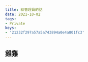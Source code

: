 ```yaml
---
title: 給管理員的話
date: 2021-10-02
tags:
- Private
keys:
- '21232f297a57a5a743894a0e4a801fc3'
---
```

## 雞雞